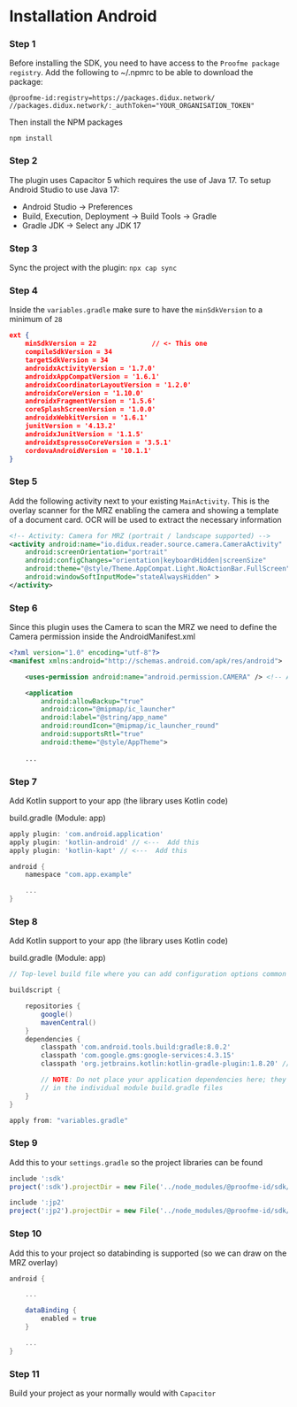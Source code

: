 # Installation Android

### Step 1
Before installing the SDK, you need to have access to the `Proofme package registry`. 
Add the following to ~/.npmrc to be able to download the package:
```
@proofme-id:registry=https://packages.didux.network/
//packages.didux.network/:_authToken="YOUR_ORGANISATION_TOKEN"
```

Then install the NPM packages
```
npm install
```

### Step 2
The plugin uses Capacitor 5 which requires the use of Java 17. To setup Android Studio to use Java 17:
- Android Studio -> Preferences
- Build, Execution, Deployment -> Build Tools -> Gradle
- Gradle JDK -> Select any JDK 17

### Step 3
Sync the project with the plugin: `npx cap sync`

### Step 4
Inside the `variables.gradle` make sure to have the `minSdkVersion` to a minimum of `28`

```json
ext {
    minSdkVersion = 22              // <- This one
    compileSdkVersion = 34
    targetSdkVersion = 34
    androidxActivityVersion = '1.7.0'
    androidxAppCompatVersion = '1.6.1'
    androidxCoordinatorLayoutVersion = '1.2.0'
    androidxCoreVersion = '1.10.0'
    androidxFragmentVersion = '1.5.6'
    coreSplashScreenVersion = '1.0.0'
    androidxWebkitVersion = '1.6.1'
    junitVersion = '4.13.2'
    androidxJunitVersion = '1.1.5'
    androidxEspressoCoreVersion = '3.5.1'
    cordovaAndroidVersion = '10.1.1'
}
```

### Step 5
Add the following activity next to your existing `MainActivity`. This is the overlay scanner for the MRZ enabling the camera and showing a template of a document card. OCR will be used to extract the necessary information
```xml
<!-- Activity: Camera for MRZ (portrait / landscape supported) -->
<activity android:name="io.didux.reader.source.camera.CameraActivity"
    android:screenOrientation="portrait"
    android:configChanges="orientation|keyboardHidden|screenSize"
    android:theme="@style/Theme.AppCompat.Light.NoActionBar.FullScreen"
    android:windowSoftInputMode="stateAlwaysHidden" >
</activity>
```

### Step 6
Since this plugin uses the Camera to scan the MRZ we need to define the Camera permission inside the AndroidManifest.xml

```xml
<?xml version="1.0" encoding="utf-8"?>
<manifest xmlns:android="http://schemas.android.com/apk/res/android">

    <uses-permission android:name="android.permission.CAMERA" /> <!-- Add this line-->

    <application
        android:allowBackup="true"
        android:icon="@mipmap/ic_launcher"
        android:label="@string/app_name"
        android:roundIcon="@mipmap/ic_launcher_round"
        android:supportsRtl="true"
        android:theme="@style/AppTheme">
    
    ...

```

### Step 7
Add Kotlin support to your app (the library uses Kotlin code)

build.gradle (Module: app)

```gradle
apply plugin: 'com.android.application'
apply plugin: 'kotlin-android' // <---  Add this
apply plugin: 'kotlin-kapt' // <---  Add this

android {
    namespace "com.app.example"

    ...
}
```

### Step 8
Add Kotlin support to your app (the library uses Kotlin code)

build.gradle (Module: app)

```gradle
// Top-level build file where you can add configuration options common to all sub-projects/modules.

buildscript {

    repositories {
        google()
        mavenCentral()
    }
    dependencies {
        classpath 'com.android.tools.build:gradle:8.0.2'
        classpath 'com.google.gms:google-services:4.3.15'
        classpath 'org.jetbrains.kotlin:kotlin-gradle-plugin:1.8.20' // <--- Add this

        // NOTE: Do not place your application dependencies here; they belong
        // in the individual module build.gradle files
    }
}

apply from: "variables.gradle"
```

### Step 9
Add this to your `settings.gradle` so the project libraries can be found
```javascript
include ':sdk'
project(':sdk').projectDir = new File('../node_modules/@proofme-id/sdk/web/reader/android/sdk')

include ':jp2'
project(':jp2').projectDir = new File('../node_modules/@proofme-id/sdk/web/reader/android/jp2')
```

### Step 10
Add this to your project so databinding is supported (so we can draw on the MRZ overlay)

```gradle
android {

    ...

    dataBinding {
        enabled = true
    }

    ...
}
```

### Step 11
Build your project as your normally would with `Capacitor`